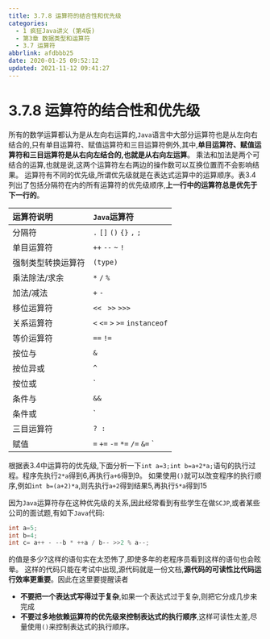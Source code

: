 ```yaml
---
title: 3.7.8 运算符的结合性和优先级
categories: 
  - 1 疯狂Java讲义 (第4版)
  - 第3章 数据类型和运算符
  - 3.7 运算符
abbrlink: afdbbb25
date: 2020-01-25 09:52:12
updated: 2021-11-12 09:41:27
---
```

# 3.7.8 运算符的结合性和优先级
所有的数学运算都认为是从左向右运算的,`Java`语言中大部分运算符也是从左向右结合的,只有单目运算符、赋值运算符和三目运算符例外,其中,**单目运算符、赋值运算符和三目运算符是从右向左结合的,也就是从右向左运算**。
乘法和加法是两个可结合的运算,也就是说,这两个运算符左右两边的操作数可以互换位置而不会影响结果。
运算符有不同的优先级,所谓优先级就是在表达式运算中的运算顺序。表3.4列出了包括分隔符在内的所有运算符的优先级顺序,**上一行中的运算符总是优先于下一行的**。

|运算符说明|`Java`运算符|
|:---|:---|
|分隔符|`.` `[]` `()` `{}` `,` `;`|
|单目运算符|`++` `--` `~` `!`|
|强制类型转换运算符|`(type)`|
|乘法除法/求余|`*` `/` `%`|
|加法/减法|`+` `-`|
|移位运算符|`<< ` `>>` `>>>`|
|关系运算符|`<` `<=` `>` `>=` `instanceof`|
|等价运算符|`==` `!=`|
|按位与|`&`|
|按位异或|`^`|
|按位或|`|`|
|条件与|`&&`|
|条件或|`||`|
|三目运算符|`? :`|
|赋值|`=` `+=` `-=` `*=` `/=` `&=` `|=` `^=` `%=` `<<=` `>>=` `>>>=`|

根据表3.4中运算符的优先级,下面分析一下`int a=3;int b=a+2*a;`语句的执行过程。程序先执行`2*a`得到6,再执行`a+6`得到9。
如果使用`()`就可以改变程序的执行顺序,例如`int b=(a+2)*a`,则先执行`a+2`得到结果5,再执行`5*a`得到15

因为`Java`运算符存在这种优先级的关系,因此经常看到有些学生在做`SCJP`,或者某些公司的面试题,有如下`Java`代码:

```java
int a=5;
int b=4;
int c= a++ - --b * ++a / b-- >>2 % a--;
```
的值是多少?这样的语句实在太恐怖了,即使多年的老程序员看到这样的语句也会眩晕。
这样的代码只能在考试中出现,源代码就是一份文档,**源代码的可读性比代码运行效率更重要**。因此在这里要提醒读者
- **不要把一个表达式写得过于复杂**,如果一个表达式过于复杂,则把它分成几步来完成
- **不要过多地依赖运算符的优先级来控制表达式的执行顺序**,这样可读性太差,尽量使用`()`来控制表达式的执行顺序。
